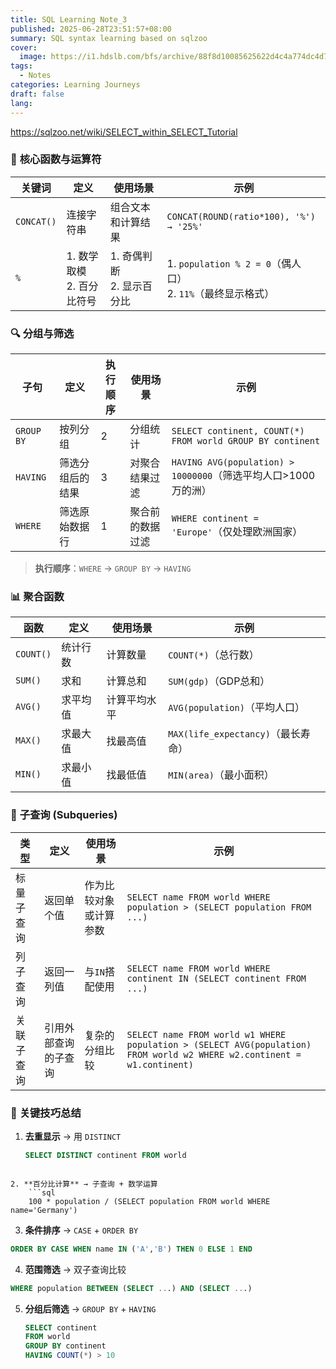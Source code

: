 ```yaml
---
title: SQL Learning Note_3
published: 2025-06-28T23:51:57+08:00
summary: SQL syntax learning based on sqlzoo
cover:
  image: https://i1.hdslb.com/bfs/archive/88f8d10085625622d4c4a774dc4d773bd1205966.jpg
tags:
  - Notes
categories: Learning Journeys
draft: false
lang:
---
```


https://sqlzoo.net/wiki/SELECT_within_SELECT_Tutorial

### 📌 **核心函数与运算符**

| 关键词        | 定义                    | 使用场景                  | 示例                                                 |
| ---------- | --------------------- | --------------------- | -------------------------------------------------- |
| `CONCAT()` | 连接字符串                 | 组合文本和计算结果             | `CONCAT(ROUND(ratio*100), '%') → '25%'`            |
| `%`        | 1. 数学取模  <br>2. 百分比符号 | 1. 奇偶判断  <br>2. 显示百分比 | 1. `population % 2 = 0`（偶人口）  <br>2. `11%`（最终显示格式） |
### 🔍 **分组与筛选**

|子句|定义|执行顺序|使用场景|示例|
|---|---|---|---|---|
|`GROUP BY`|按列分组|2|分组统计|`SELECT continent, COUNT(*) FROM world GROUP BY continent`|
|`HAVING`|筛选分组后的结果|3|对聚合结果过滤|`HAVING AVG(population) > 10000000`（筛选平均人口>1000万的洲）|
|`WHERE`|筛选原始数据行|1|聚合前的数据过滤|`WHERE continent = 'Europe'`（仅处理欧洲国家）|

> **执行顺序**：`WHERE` → `GROUP BY` → `HAVING`

### 📊 **聚合函数**

| 函数        | 定义   | 使用场景   | 示例                           |
| --------- | ---- | ------ | ---------------------------- |
| `COUNT()` | 统计行数 | 计算数量   | `COUNT(*)`（总行数）              |
| `SUM()`   | 求和   | 计算总和   | `SUM(gdp)`（GDP总和）            |
| `AVG()`   | 求平均值 | 计算平均水平 | `AVG(population)`（平均人口）      |
| `MAX()`   | 求最大值 | 找最高值   | `MAX(life_expectancy)`（最长寿命） |
| `MIN()`   | 求最小值 | 找最低值   | `MIN(area)`（最小面积）            |
### 🔄 **子查询 (Subqueries)**

| 类型    | 定义         | 使用场景        | 示例                                                                                                                      |
| ----- | ---------- | ----------- | ----------------------------------------------------------------------------------------------------------------------- |
| 标量子查询 | 返回单个值      | 作为比较对象或计算参数 | `SELECT name FROM world WHERE population > (SELECT population FROM ...)`                                                |
| 列子查询  | 返回一列值      | 与`IN`搭配使用   | `SELECT name FROM world WHERE continent IN (SELECT continent FROM ...)`                                                 |
| 关联子查询 | 引用外部查询的子查询 | 复杂的分组比较     | `SELECT name FROM world w1 WHERE population > (SELECT AVG(population) FROM world w2 WHERE w2.continent = w1.continent)` |
### 🧩 **关键技巧总结**

1. **去重显示** → 用 `DISTINCT`
    ```sql
    SELECT DISTINCT continent FROM world
```
 
2. **百分比计算** → 子查询 + 数学运算
    ```sql
    100 * population / (SELECT population FROM world WHERE name='Germany')
```

3. **条件排序** → `CASE` + `ORDER BY`
```sql
ORDER BY CASE WHEN name IN ('A','B') THEN 0 ELSE 1 END
```
    
4. **范围筛选** → 双子查询比较
 ```sql
 WHERE population BETWEEN (SELECT ...) AND (SELECT ...)
```

5. **分组后筛选** → `GROUP BY` + `HAVING`
    ```sql
    SELECT continent 
    FROM world 
    GROUP BY continent 
    HAVING COUNT(*) > 10
```
